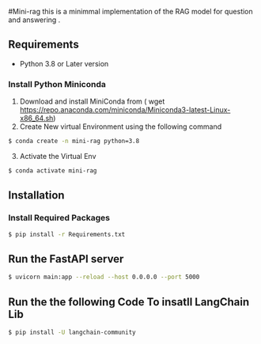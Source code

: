 #Mini-rag
this is a minimmal implementation of the RAG model for question and answering .

## Requirements 

- Python 3.8 or Later version


### Install Python Miniconda
1) Download and install MiniConda from ( wget https://repo.anaconda.com/miniconda/Miniconda3-latest-Linux-x86_64.sh)
2) Create New virtual Environment using the following command 
```bash
$ conda create -n mini-rag python=3.8
```

3) Activate the Virtual Env 

```bash
$ conda activate mini-rag
```
## Installation 

### Install Required Packages 

```bash
$ pip install -r Requirements.txt
```
## Run the FastAPI server 
```bash
$ uvicorn main:app --reload --host 0.0.0.0 --port 5000
```

## Run the the following Code To insatll LangChain Lib 
 ```bash
$ pip install -U langchain-community
```